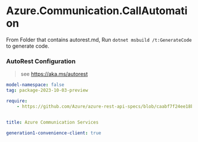 # Azure.Communication.CallAutomation

From Folder that contains autorest.md, Run `dotnet msbuild /t:GenerateCode` to generate code.

### AutoRest Configuration
> see https://aka.ms/autorest

```yaml
model-namespace: false
tag: package-2023-10-03-preview

require:
    - https://github.com/Azure/azure-rest-api-specs/blob/caabf7f24ee18b923a01bd51461c188e861a044e/specification/communication/data-plane/CallAutomation/readme.md


title: Azure Communication Services

generation1-convenience-client: true
```
